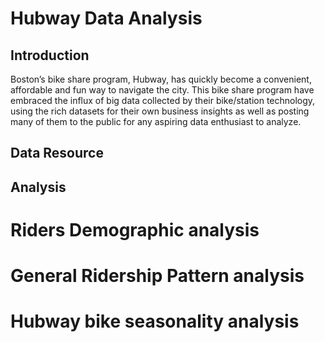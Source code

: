 # Hubway Data Analysis 
## Introduction
Boston’s bike share program, Hubway, has quickly become a convenient, affordable and fun way to navigate the city. This bike share program have embraced the influx of big data collected by their bike/station technology, using the rich datasets for their own business insights as well as posting many of them to the public for any aspiring data enthusiast to analyze.
## Data Resource
## Analysis 
# Riders Demographic analysis
# General Ridership Pattern analysis
# Hubway bike seasonality analysis
